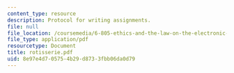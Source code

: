 ```yaml
---
content_type: resource
description: Protocol for writing assignments.
file: null
file_location: /coursemedia/6-805-ethics-and-the-law-on-the-electronic-frontier-fall-2005/8e97e4d705754b29d8733fbb06da0d79_rotisserie.pdf
file_type: application/pdf
resourcetype: Document
title: rotisserie.pdf
uid: 8e97e4d7-0575-4b29-d873-3fbb06da0d79
---
```

